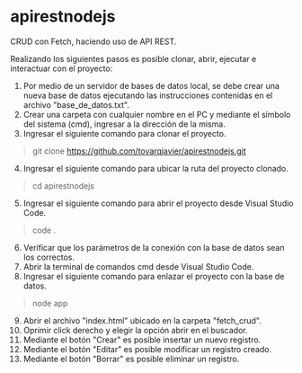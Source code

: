 # apirestnodejs
CRUD con Fetch, haciendo uso de API REST.

Realizando los siguientes pasos es posible clonar, abrir, ejecutar e interactuar con el proyecto:

1. Por medio de un servidor de bases de datos local, se debe crear una nueva base de datos 
ejecutando las instrucciones contenidas en el archivo "base_de_datos.txt".
2. Crear una carpeta con cualquier nombre en el PC y mediante el símbolo del sistema (cmd), 
ingresar a la dirección de la misma.
3. Ingresar el siguiente comando para clonar el proyecto.
>	git clone https://github.com/tovarqjavier/apirestnodejs.git
4. Ingresar el siguiente comando para ubicar la ruta del proyecto clonado.
>	cd apirestnodejs
5. Ingresar el siguiente comando para abrir el proyecto desde Visual Studio Code.
>	code .
6. Verificar que los parámetros de la conexión con la base de datos sean los correctos.
7. Abrir la terminal de comandos cmd desde Visual Studio Code.
8. Ingresar el siguiente comando para enlazar el proyecto con la base de datos.
>	node app
9. Abrir el archivo "index.html" ubicado en la carpeta "fetch_crud".
10. Oprimir click derecho y elegir la opción abrir en el buscador.
11. Mediante el botón "Crear" es posible insertar un nuevo registro.
12. Mediante el botón "Editar" es posible modificar un registro creado.
13. Mediante el botón "Borrar" es posible eliminar un registro.

